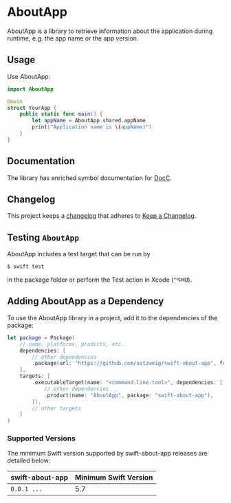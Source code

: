 # AboutApp

AboutApp is a library to retrieve information about the application during
runtime, e.g. the app name or the app version.

## Usage
Use AboutApp:

```swift
import AboutApp

@main
struct YourApp {
	public static func main() {
		let appName = AboutApp.shared.appName
		print("Application name is \(appName)")
	}
}
```

## Documentation
The library has enriched symbol documentation for [DocC].

[DocC]: https://www.swift.org/documentation/docc/documenting-a-swift-framework-or-package

## Changelog

This project keeps a [changelog](CHANGELOG.md) that adheres to
[Keep a Changelog](https://keepachangelog.com/en/1.1.0/).

## Testing `AboutApp`
AboutApp includes a test target that can be run by

```sh
$ swift test
```

in the package folder or perform the Test action in Xcode (<kbd>⌃⌥⌘U</kbd>).

## Adding AboutApp as a Dependency

To use the AboutApp library in a project, add it to the dependencies of the
package:

```swift
let package = Package(
	// name, platforms, products, etc.
	dependencies: [
		// other dependencies
		.package(url: "https://github.com/astzweig/swift-about-app", from: "0.1.0"),
	],
	targets: [
		.executableTarget(name: "<command-line-tool>", dependencies: [
			// other dependencies
			.product(name: "AboutApp", package: "swift-about-app"),
		]),
		// other targets
	]
)
```

### Supported Versions

The minimum Swift version supported by swift-about-app releases are detailed below:

swift-about-app            | Minimum Swift Version
---------------------------|----------------------
`0.0.1 ...`                | 5.7
